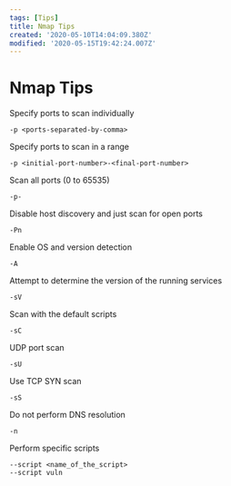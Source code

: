```yaml
---
tags: [Tips]
title: Nmap Tips
created: '2020-05-10T14:04:09.380Z'
modified: '2020-05-15T19:42:24.007Z'
---
```


# Nmap Tips

Specify ports to scan individually

```
-p <ports-separated-by-comma>
```

Specify ports to scan in a range

```
-p <initial-port-number>-<final-port-number>
```

Scan all ports (0 to 65535)

```
-p-
```

Disable host discovery and just scan for open ports

```
-Pn
```

Enable OS and version detection

```
-A
```

Attempt to determine the version of the running services

```
-sV
```

Scan with the default scripts

```
-sC
```

UDP port scan

```
-sU
```

Use TCP SYN scan

```
-sS
```

Do not perform DNS resolution

```
-n
```

Perform specific scripts

```
--script <name_of_the_script>
--script vuln
```


